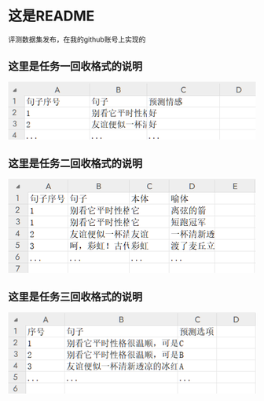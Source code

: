 # 这是README

评测数据集发布，在我的github账号上实现的  

## 这里是任务一回收格式的说明

![CCAC2025 细粒度比拟句情绪分析任务1回收格式.png](https://github.com/dashuai180/-/blob/main/Task1-Recycle.png)

## 这里是任务二回收格式的说明

![CCAC2025 细粒度比拟句情绪分析任务1回收格式.png](https://github.com/dashuai180/-/blob/main/Task2-Recycle.png)

## 这里是任务三回收格式的说明

![CCAC2025 细粒度比拟句情绪分析任务1回收格式.png](https://github.com/dashuai180/-/blob/main/Task3-Recycle.png)

